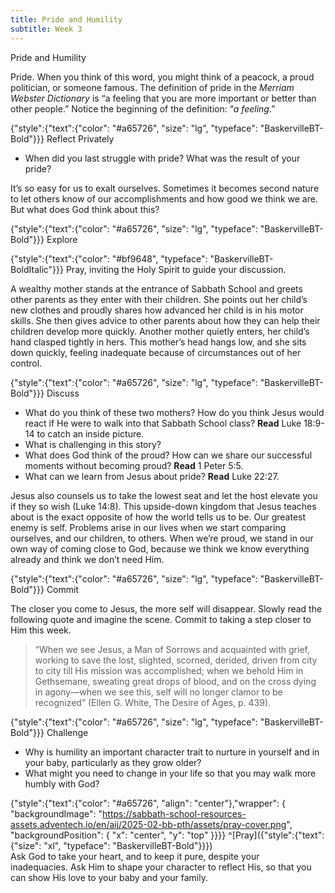 ```yaml
---
title: Pride and Humility
subtitle: Week 3
---
```


Pride and Humility

Pride. When you think of this word, you might think of a peacock, a proud politician, or someone famous. The definition of pride in the _Merriam Webster Dictionary_ is “a feeling that you are more important or better than other people.” Notice the beginning of the definition: “_a feeling_.”

{"style":{"text":{"color": "#a65726", "size": "lg", "typeface": "BaskervilleBT-Bold"}}}
Reflect Privately

+ When did you last struggle with pride? What was the result of your pride?

It’s so easy for us to exalt ourselves. Sometimes it becomes second nature to let others know of our accomplishments and how good we think we are. But what does God think about this?

{"style":{"text":{"color": "#a65726", "size": "lg", "typeface": "BaskervilleBT-Bold"}}}
Explore

{"style":{"text":{"color": "#bf9648", "typeface": "BaskervilleBT-BoldItalic"}}}
Pray, inviting the Holy Spirit to guide your discussion.

A wealthy mother stands at the entrance of Sabbath School and greets other parents as they enter with their children. She points out her child’s new clothes and proudly shares how advanced her child is in his motor skills. She then gives advice to other parents about how they can help their children develop more quickly. Another mother quietly enters, her child’s hand clasped tightly in hers. This mother’s head hangs low, and she sits down quickly, feeling inadequate because of circumstances out of her control.

{"style":{"text":{"color": "#a65726", "size": "lg", "typeface": "BaskervilleBT-Bold"}}}
Discuss

+ What do you think of these two mothers? How do you think Jesus would react if He were to walk into that Sabbath School class? **Read** Luke 18:9-14 to catch an inside picture.
+ What is challenging in this story?
+ What does God think of the proud? How can we share our successful moments without becoming proud? **Read** 1 Peter 5:5.
+ What can we learn from Jesus about pride? **Read** Luke 22:27.

Jesus also counsels us to take the lowest seat and let the host elevate you if they so wish (Luke 14:8). This upside-down kingdom that Jesus teaches about is the exact opposite of how the world tells us to be. Our greatest enemy is self. Problems arise in our lives when we start comparing ourselves, and our children, to others. When we’re proud, we stand in our own way of coming close to God, because we think we know everything already and think we don’t need Him.

{"style":{"text":{"color": "#a65726", "size": "lg", "typeface": "BaskervilleBT-Bold"}}}
Commit

The closer you come to Jesus, the more self will disappear. Slowly read the following quote and imagine the scene. Commit to taking a step closer to Him this week.

> “When we see Jesus, a Man of Sorrows and acquainted with grief, working to save the lost, slighted, scorned, derided, driven from city to city till His mission was accomplished; when we behold Him in Gethsemane, sweating great drops of blood, and on the cross dying in agony—when we see this, self will no longer clamor to be recognized” (Ellen G. White, The Desire of Ages, p. 439).

{"style":{"text":{"color": "#a65726", "size": "lg", "typeface": "BaskervilleBT-Bold"}}}
Challenge

+ Why is humility an important character trait to nurture in yourself and in your baby, particularly as they grow older?
+ What might you need to change in your life so that you may walk more humbly with God?

{"style":{"text":{"color": "#a65726", "align": "center"},"wrapper": { "backgroundImage": "https://sabbath-school-resources-assets.adventech.io/en/aij/2025-02-bb-pth/assets/pray-cover.png", "backgroundPosition": { "x": "center", "y": "top" }}}}
^[Pray]({"style":{"text":{"size": "xl", "typeface": "BaskervilleBT-Bold"}}})\
Ask God to take your heart, and to keep it pure, despite your\
inadequacies. Ask Him to shape your character to reflect His, so that you\
can show His love to your baby and your family.